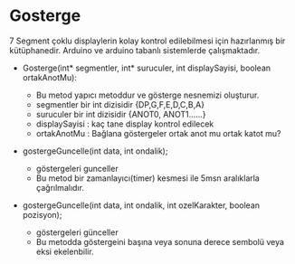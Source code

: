# Gosterge
7 Segment çoklu displaylerin kolay kontrol edilebilmesi için hazırlanmış bir kütüphanedir.
Arduino ve arduino tabanlı sistemlerde çalışmaktadır.

* Gosterge(int* segmentler, int* suruculer, int displaySayisi, boolean ortakAnotMu):
	* Bu metod yapıcı metoddur ve gösterge nesnemizi oluşturur.
	* segmentler bir int dizisidir {DP,G,F,E,D,C,B,A}
	* suruculer bir int dizisidir {ANOT0, ANOT1......} 
	* displaySayisi : kaç tane display kontrol edilecek
	* ortakAnotMu : Bağlana göstergeler ortak anot mu ortak katot mu?

* gostergeGuncelle(int data, int ondalik); 
	* göstergeleri gunceller
	* Bu metod bir zamanlayıcı(timer) kesmesi ile 5msn aralıklarla çağrılmalıdır.
* gostergeGuncelle(int data, int ondalik, int ozelKarakter, boolean pozisyon);
	* göstergeleri günceller
	* Bu metodda göstergeini başına veya sonuna derece sembolü veya eksi ekelenbilir.
